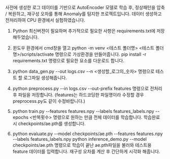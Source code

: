 사전에 생성한 로그 데이터를 기반으로 AutoEncoder 모델로 학습 후, 정상패턴을 압축 / 복원하고, 재구성 오차를 통해 Anomaly를 탐지한 프로젝트입니다.
데이터 생성하고 전처리하여 CPU 환경에서 실험하였습니다.

1. Python 최신버젼이 필요하며 추가적으로 필요한 사항은 requirements.txt에 저장해두었습니다.
   
2. 윈도우 환경에서 cmd창을 열고 python -m venv <테스트 폴더명>
   <테스트 폴더명>/scripts/activate 명령으로 가상환경을 만들어줍니다.
  pip install -r requirements.txt 명령으로 필요한 요소를 다운로드 합니다.

4. python data_gen.py --out logs.csv --n <생성할_로그의_숫자> 명령으로 테스트 할 로그파일 생성해줍니다.
  
5. python preprocess.py --in logs.csv --out-prefix features 명령으로 전처리 후 파일을 저장합니다.
  (features는 하드코딩한 파일명이라 수정할 경우 preprocess.py도 같이 수정바랍니다.)

6. python train.py --features features.npy --labels features_labels.npy --epochs <반복횟수> 명령으로 원하는 만큼 전체 데이터를 학습합니다.
  학습완료 시 checkpoints/ae.pth를 생성합니다. 
   
7. python evaluate.py --model checkpoints/ae.pth --features features.npy --labels features_labels.npy
  python inference_demo.py --model checkpoints/ae.pth 명령으로 학습이 끝난 ae.pth파일을 불러와 테스트용 feature 데이터를 입력합니다.
  재구성 오차를 계산 후 간단하게 시각화 해줍니다. 


